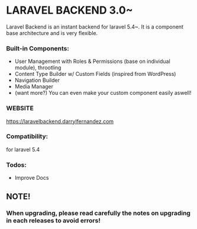 # LARAVEL BACKEND 3.0~

Laravel Backend is an instant backend for laravel 5.4~. It is a component base architecture and is very flexible.

### Built-in Components:
  - User Management with Roles & Permissions (base on individual module), throotling
  - Content Type Builder w/ Custom Fields (inspired from WordPress)
  - Navigation Builder
  - Media Manager
  - (want more?) You can even make your custom component easily aswell!

### WEBSITE

https://laravelbackend.darrylfernandez.com

### Compatibility:

for laravel 5.4

### Todos:
  - Improve Docs

## NOTE!
### When upgrading, please read carefully the notes on upgrading in each releases to avoid errors!
